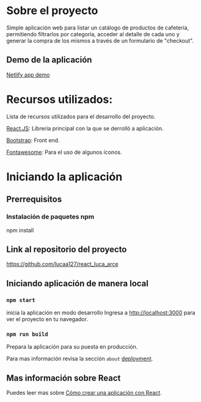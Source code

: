 # Sobre el proyecto

 Simple aplicación web para listar un catálogo de productos de cafetería, permitiendo filtrarlos por categoría, acceder al detalle de cada uno y generar la compra de los mismos a través de un formulario de "checkout".

## Demo de la aplicación

[Netlify app demo](https://practical-kare-a3d830.netlify.app)

# Recursos utilizados: 
Lista de recursos utilizados para el desarrollo del proyecto.

[React.JS](https://reactjs.org/): Librería principal con la que se derrolló a aplicación.

[Bootstrap](https://getbootstrap.com/): Front end.

[Fontawesome](https://fontawesome.com/): Para el uso de algunos íconos.



# Iniciando la aplicación

## Prerrequisitos

### Instalación de paquetes npm
npm install

## Link al repositorio del proyecto

https://github.com/lucaa127/react_luca_arce

## Iniciando aplicación de manera local

### `npm start`

inicia la aplicación en modo desarrollo
Ingresa a [http://localhost:3000](http://localhost:3000) para ver el proyecto en tu navegador.

### `npm run build`

Prepara la aplicación para su puesta en producción.

Para mas información revisa la sección `about` [deployment](https://facebook.github.io/create-react-app/docs/deployment).

## Mas información sobre React

Puedes leer mas sobre [Cómo crear una aplicación con React](https://facebook.github.io/create-react-app/docs/getting-started).
